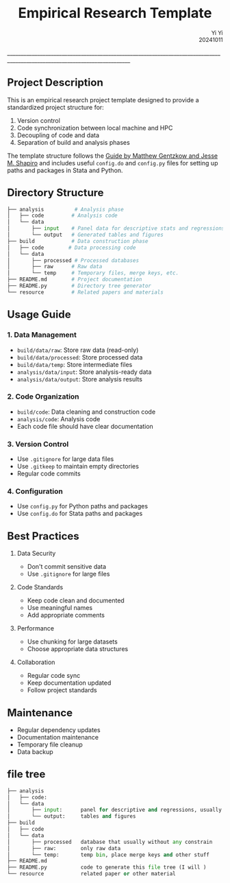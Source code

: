 # <center><font size=6>Empirical Research Template</font></center>
<p align=right> <font size=2>Yi Yi<br>20241011</font></p>
___________________________________________________________________________________________________________________________

## <font size=5>Project Description</font>

This is an empirical research project template designed to provide a standardized project structure for:
1. Version control
2. Code synchronization between local machine and HPC
3. Decoupling of code and data
4. Separation of build and analysis phases

The template structure follows the [Guide by Matthew Gentzkow and Jesse M. Shapiro](https://web.stanford.edu/~gentzkow/research/CodeAndData.pdf) and includes useful `config.do` and `config.py` files for setting up paths and packages in Stata and Python.

## <font size=5>Directory Structure</font>

```python
├── analysis          # Analysis phase
│   ├── code         # Analysis code
│   └── data
│       ├── input    # Panel data for descriptive stats and regressions
│       └── output   # Generated tables and figures
├── build            # Data construction phase
│   ├── code        # Data processing code
│   └── data
│       ├── processed # Processed databases
│       ├── raw      # Raw data
│       └── temp     # Temporary files, merge keys, etc.
├── README.md        # Project documentation
├── README.py        # Directory tree generator
└── resource         # Related papers and materials
```

## <font size=5>Usage Guide</font>

### 1. Data Management
- `build/data/raw`: Store raw data (read-only)
- `build/data/processed`: Store processed data
- `build/data/temp`: Store intermediate files
- `analysis/data/input`: Store analysis-ready data
- `analysis/data/output`: Store analysis results

### 2. Code Organization
- `build/code`: Data cleaning and construction code
- `analysis/code`: Analysis code
- Each code file should have clear documentation

### 3. Version Control
- Use `.gitignore` for large data files
- Use `.gitkeep` to maintain empty directories
- Regular code commits

### 4. Configuration
- Use `config.py` for Python paths and packages
- Use `config.do` for Stata paths and packages

## <font size=5>Best Practices</font>

1. Data Security
   - Don't commit sensitive data
   - Use `.gitignore` for large files

2. Code Standards
   - Keep code clean and documented
   - Use meaningful names
   - Add appropriate comments

3. Performance
   - Use chunking for large datasets
   - Choose appropriate data structures

4. Collaboration
   - Regular code sync
   - Keep documentation updated
   - Follow project standards

## <font size=5>Maintenance</font>

- Regular dependency updates
- Documentation maintenance
- Temporary file cleanup
- Data backup

## <font size=5>file tree</font>

```python
├── analysis
│   ├── code: 
│   └── data
│       ├── input:  	panel for descriptive and regressions, usually only .do file here
│       └── output: 	tables and figures
├── build
│   ├── code  
│   └── data
│       ├── processed	database that usually without any constrain
│       ├── raw:    	only raw data 
│       └── temp:   	temp bin, place merge keys and other stuff
├── README.md
├── README.py			code to generate this file tree (I will )
└── resource			related paper or other material


```
